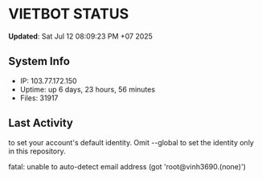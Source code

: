 # VIETBOT STATUS
**Updated**: Sat Jul 12 08:09:23 PM +07 2025

## System Info
- IP: 103.77.172.150
- Uptime: up 6 days, 23 hours, 56 minutes
- Files: 31917

## Last Activity

to set your account's default identity.
Omit --global to set the identity only in this repository.

fatal: unable to auto-detect email address (got 'root@vinh3690.(none)')
